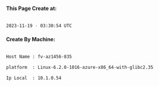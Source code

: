 
   
#### This Page Create at:

```bash

2023-11-19 - 03:30:54 UTC

```

#### Create By Machine:

```bash

Host Name : fv-az1456-835

platform  : Linux-6.2.0-1016-azure-x86_64-with-glibc2.35

Ip Local  : 10.1.0.54

```

